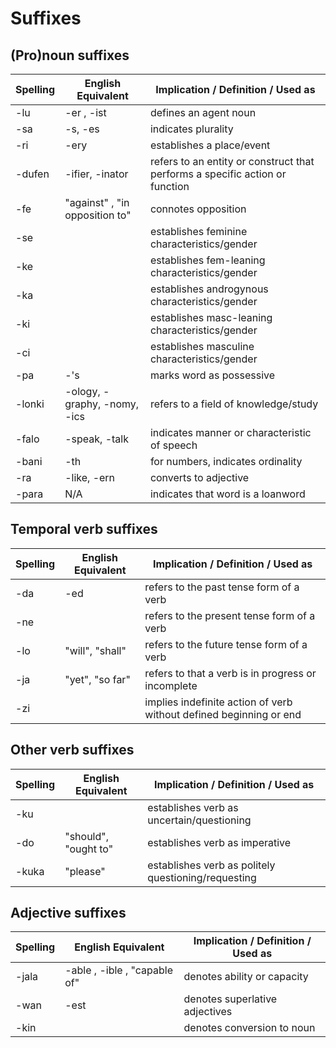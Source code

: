 # Suffixes

## (Pro)noun suffixes

| Spelling | English Equivalent | Implication / Definition / Used as |
|----------|--------------------|------------------------------------|
| -lu | -er , -ist | defines an agent noun |
| -sa | -s, -es | indicates plurality |
| -ri | -ery | establishes a place/event |
| -dufen | -ifier, -inator | refers to an entity or construct that performs a specific action or function |
| -fe | "against" , "in opposition to" | connotes opposition |
| -se |  | establishes feminine characteristics/gender |
| -ke |  | establishes fem-leaning characteristics/gender |
| -ka |  | establishes androgynous characteristics/gender |
| -ki |  | establishes masc-leaning characteristics/gender |
| -ci |  | establishes masculine characteristics/gender |
| -pa | -'s | marks word as possessive |
| -lonki | -ology, -graphy, -nomy, -ics | refers to a field of knowledge/study |
| -falo | -speak, -talk | indicates manner or characteristic of speech |
| -bani | -th | for numbers, indicates ordinality |
| -ra | -like, -ern | converts to adjective |
| -para | N/A | indicates that word is a loanword |

## Temporal verb suffixes

| Spelling | English Equivalent | Implication / Definition / Used as |
|----------|--------------------|------------------------------------|
| -da | -ed | refers to the past tense form of a verb |
| -ne |  | refers to the present tense form of a verb |
| -lo | "will", "shall" | refers to the future tense form of a verb |
| -ja | "yet", "so far" | refers to that a verb is in progress or incomplete |
| -zi |  | implies indefinite action of verb without defined beginning or end |

## Other verb suffixes

| Spelling | English Equivalent | Implication / Definition / Used as |
|----------|--------------------|------------------------------------|
| -ku |  | establishes verb as uncertain/questioning |
| -do | "should", "ought to" | establishes verb as imperative |
| -kuka | "please" | establishes verb as politely questioning/requesting |


## Adjective suffixes

| Spelling | English Equivalent | Implication / Definition / Used as |
|----------|--------------------|------------------------------------|
| -jala | -able , -ible , "capable of" | denotes ability or capacity |
| -wan | -est | denotes superlative adjectives |
| -kin |  | denotes conversion to noun |
